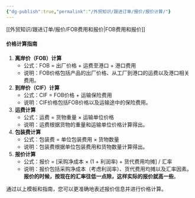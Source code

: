 ```yaml
---
{"dg-publish":true,"permalink":"/外贸知识/跟进订单/报价/报价计算/"}
---
```




[[外贸知识/跟进订单/报价/FOB费用和报价\|FOB费用和报价]]



#### 价格计算指南

1. **离岸价（FOB）计算**
    - 公式：FOB = 出厂价格 + 运费至港口 + 港口费用
    - 说明：FOB价格包括产品的出厂价格、从工厂到港口的运费以及港口相关费用。
2. **到岸价（CIF）计算**
    - 公式：CIF = FOB价格 + 运输保险费用
    - 说明：CIF价格包括FOB价格以及运输途中的保险费用。
3. **运费计算**
    - 公式：运费 = 货物重量 × 运输单位价格
    - 说明：运费根据货物的重量和运输单位价格计算得出。
4. **包装费计算**
    - 公式：包装费 = 单位包装费用 × 货物数量
    - 说明：包装费根据单位包装费用和货物数量计算得出。
5. **报价计算**
    - 公式：报价 = [采购净成本 × (1 + 利润率) + 货代费用均摊] / 汇率
    - 说明：报价包括采购净成本（考虑利润率）、货代费用均摊以及汇率因素。**报价的时候，按现在的汇率往低一点除，这样实际的报价就高一些**。

通过以上模板和指南，您可以更准确地表述报价信息并进行价格计算。

